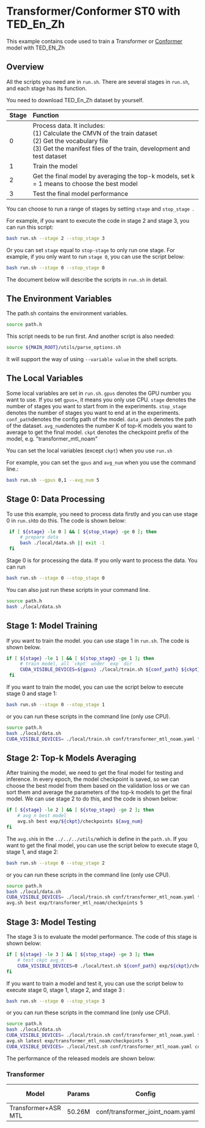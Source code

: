 
# Transformer/Conformer ST0 with TED_En_Zh
This example contains code used to train a Transformer or [Conformer](http://arxiv.org/abs/2008.03802) model with TED_EN_Zh
## Overview
All the scripts you need are in `run.sh`. There are several stages in `run.sh`, and each stage has its function.

You need to download TED_En_Zh dataset by yourself.

| Stage | Function                                                     |
|:---- |:----------------------------------------------------------- |
| 0     | Process data. It includes: <br>       (1) Calculate the CMVN of the train dataset <br>       (2) Get the vocabulary file <br>       (3) Get the manifest files of the train, development and test dataset<br> |
| 1     | Train the model                                              |
| 2     | Get the final model by averaging the top-k models, set k = 1 means to choose the best model |
| 3     | Test the final model performance                             |

You can choose to run a range of stages by setting `stage` and `stop_stage `. 

For example, if you want to execute the code in stage 2 and stage 3, you can run this script:
```bash
bash run.sh --stage 2 --stop_stage 3
```
Or you can set `stage` equal to `stop-stage` to only run one stage.
For example, if you only want to run ```stage 0```, you can use the script below:
```bash
bash run.sh --stage 0 --stop_stage 0
```
The document below will describe the scripts in `run.sh` in detail.

## The Environment Variables
The path.sh contains the environment variables. 
```bash
source path.h
```
This script needs to be run first. And another script is also needed:
```bash
source ${MAIN_ROOT}/utils/parse_options.sh
```
It will support the way of using `--variable value` in the shell scripts.

## The Local Variables
Some local variables are set in `run.sh`. 
`gpus` denotes the GPU number you want to use. If you set `gpus=`, it means you only use CPU. 
`stage` denotes the number of stages you want to start from in the experiments.
`stop_stage` denotes the number of stages you want to end at in the experiments. 
`conf_path`denotes the config path of the model.
`data_path` denotes the path of the dataset.
`avg_num`denotes the number K of top-K models you want to average to get the final model.
`ckpt` denotes the checkpoint prefix of the model, e.g. "transformer_mtl_noam"

You can set the local variables (except `ckpt`) when you use `run.sh`

For example, you can set the `gpus` and `avg_num` when you use the command line.:
```bash
bash run.sh --gpus 0,1 --avg_num 5
```
## Stage 0: Data Processing
To use this example, you need to process data firstly and you can use stage 0 in ```run.sh```to do this. The code is shown below:
```bash
 if [ ${stage} -le 0 ] && [ ${stop_stage} -ge 0 ]; then
     # prepare data
     bash ./local/data.sh || exit -1
 fi
```
Stage 0 is for processing the data.
If you only want to process the data. You can run
```bash
bash run.sh --stage 0 --stop_stage 0
```
You can also just run these scripts in your command line.
```bash
source path.h
bash ./local/data.sh
```
## Stage 1: Model Training
If you want to train the model. you can use stage 1 in ```run.sh```. The code is shown below. 
```bash
if [ ${stage} -le 1 ] && [ ${stop_stage} -ge 1 ]; then
     # train model, all `ckpt` under `exp` dir
     CUDA_VISIBLE_DEVICES=${gpus} ./local/train.sh ${conf_path} ${ckpt}
 fi
```
If you want to train the model, you can use the script below to execute stage 0 and stage 1:
```bash
bash run.sh --stage 0 --stop_stage 1
```
or you can run these scripts in the command line (only use CPU).
```bash
source path.h
bash ./local/data.sh
CUDA_VISIBLE_DEVICES= ./local/train.sh conf/transformer_mtl_noam.yaml transformer_mtl_noam
```
## Stage 2: Top-k Models Averaging
After training the model,  we need to get the final model for testing and inference. In every epoch, the model checkpoint is saved, so we can choose the best model from them based on the validation loss or we can sort them and average the parameters of the top-k models to get the final model.  We can use stage 2 to do this, and the code is shown below:
```bash
if [ ${stage} -le 2 ] && [ ${stop_stage} -ge 2 ]; then
    # avg n best model
    avg.sh best exp/${ckpt}/checkpoints ${avg_num}
fi
```
The ```avg.sh```is in the ```../../../utils/```which is define in the ```path.sh```.
If you want to get the final model, you can use the script below to execute stage 0, stage 1, and stage 2:
```bash
bash run.sh --stage 0 --stop_stage 2
```
or you can run these scripts in the command line (only use CPU).
```bash
source path.h
bash ./local/data.sh
CUDA_VISIBLE_DEVICES= ./local/train.sh conf/transformer_mtl_noam.yaml transformer_mtl_noam
avg.sh best exp/transformer_mtl_noam/checkpoints 5
```
## Stage 3: Model Testing
The  stage 3 is to evaluate the model performance. The code of this stage is shown below:
```bash
if [ ${stage} -le 3 ] && [ ${stop_stage} -ge 3 ]; then
    # test ckpt avg_n
    CUDA_VISIBLE_DEVICES=0 ./local/test.sh ${conf_path} exp/${ckpt}/checkpoints/${avg_ckpt} || exit -1
fi
```
If you want to train a model and test it, you can use the script below to execute stage 0, stage 1, stage 2, and stage 3 :
```bash
bash run.sh --stage 0 --stop_stage 3
```
or you can run these scripts in the command line (only use CPU).
```bash
source path.h
bash ./local/data.sh
CUDA_VISIBLE_DEVICES= ./local/train.sh conf/transformer_mtl_noam.yaml transformer_mtl_noam
avg.sh latest exp/transformer_mtl_noam/checkpoints 5
CUDA_VISIBLE_DEVICES= ./local/test.sh conf/transformer_mtl_noam.yaml conf/tuning/decode.yaml exp/transformer_mtl_noam/checkpoints/avg_5
```
The performance of the released models are shown below:
### Transformer
| Model               | Params | Config                           | Char-BLEU |
| ------------------- | ------ | -------------------------------- | --------- |
| Transformer+ASR MTL | 50.26M | conf/transformer_joint_noam.yaml | 17.38     |
